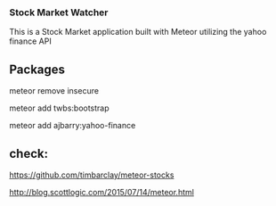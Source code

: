 ### Stock Market Watcher ###

This is a Stock Market application built with Meteor
utilizing the yahoo finance API


## Packages

meteor remove insecure

meteor add twbs:bootstrap

meteor add ajbarry:yahoo-finance


## check:

https://github.com/timbarclay/meteor-stocks

http://blog.scottlogic.com/2015/07/14/meteor.html

